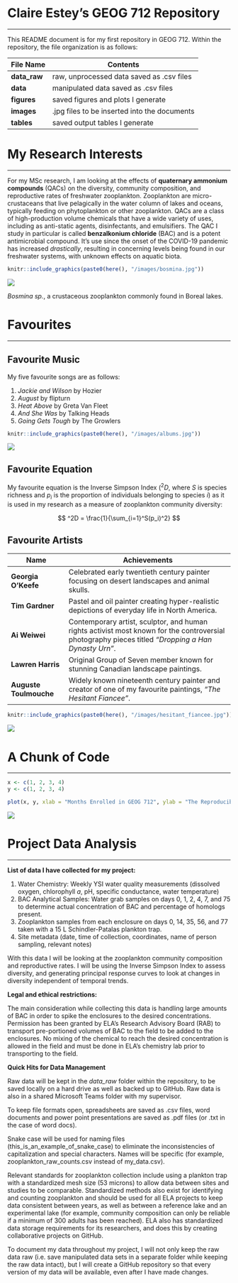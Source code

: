 
# Claire Estey’s GEOG 712 Repository

------------------------------------------------------------------------

This README document is for my first repository in GEOG 712. Within the
repository, the file organization is as follows:

| File Name    | Contents                                     |
|--------------|----------------------------------------------|
| **data_raw** | raw, unprocessed data saved as .csv files    |
| **data**     | manipulated data saved as .csv files         |
| **figures**  | saved figures and plots I generate           |
| **images**   | .jpg files to be inserted into the documents |
| **tables**   | saved output tables I generate               |

# My Research Interests

------------------------------------------------------------------------

For my MSc research, I am looking at the effects of **quaternary
ammonium compounds** (QACs) on the diversity, community composition, and
reproductive rates of freshwater zooplankton. Zooplankton are
micro-crustaceans that live pelagically in the water column of lakes and
oceans, typically feeding on phytoplankton or other zooplankton. QACs
are a class of high-production volume chemicals that have a wide variety
of uses, including as anti-static agents, disinfectants, and
emulsifiers. The QAC I study in particular is called **benzalkonium
chloride** (BAC) and is a potent antimicrobial compound. It’s use since
the onset of the COVID-19 pandemic has increased *drastically*,
resulting in concerning levels being found in our freshwater systems,
with unknown effects on aquatic biota.

``` r
knitr::include_graphics(paste0(here(), "/images/bosmina.jpg"))
```

![](images/bosmina.jpg)<!-- -->

*Bosmina sp.*, a crustaceous zooplankton commonly found in Boreal lakes.

# Favourites

------------------------------------------------------------------------

## Favourite Music

My five favourite songs are as follows:

1.  *Jackie and Wilson* by Hozier
2.  *August* by flipturn
3.  *Heat Above* by Greta Van Fleet
4.  *And She Was* by Talking Heads
5.  *Going Gets Tough* by The Growlers

``` r
knitr::include_graphics(paste0(here(), "/images/albums.jpg"))
```

![](images/albums.jpg)<!-- -->

## Favourite Equation

My favourite equation is the Inverse Simpson Index ($^2D$, where $S$ is
species richness and $p_i$ is the proportion of individuals belonging to
species $i$) as it is used in my research as a measure of zooplankton
community diversity:

$$
^2D = \frac{1}{\sum_{i=1}^S(p_i)^2}
$$

## Favourite Artists

| Name                   | Achievements                                                                                                                                        |
|------------------------|-----------------------------------------------------------------------------------------------------------------------------------------------------|
| **Georgia O’Keefe**    | Celebrated early twentieth century painter focusing on desert landscapes and animal skulls.                                                         |
| **Tim Gardner**        | Pastel and oil painter creating hyper-realistic depictions of everyday life in North America.                                                       |
| **Ai Weiwei**          | Contemporary artist, sculptor, and human rights activist most known for the controversial photography pieces titled *“Dropping a Han Dynasty Urn”*. |
| **Lawren Harris**      | Original Group of Seven member known for stunning Canadian landscape paintings.                                                                     |
| **Auguste Toulmouche** | Widely known nineteenth century painter and creator of one of my favourite paintings, *“The Hesitant Fiancee”*.                                     |

``` r
knitr::include_graphics(paste0(here(), "/images/hesitant_fiancee.jpg"))
```

![](images/hesitant_fiancee.jpg)<!-- -->

# A Chunk of Code

------------------------------------------------------------------------

``` r
x <- c(1, 2, 3, 4)
y <- c(1, 2, 3, 4)

plot(x, y, xlab = "Months Enrolled in GEOG 712", ylab = "The Reproducibility of My Research", type = "l")
```

![](README_files/figure-gfm/unnamed-chunk-1-1.png)<!-- -->

# Project Data Analysis

------------------------------------------------------------------------

**List of data I have collected for my project:**

1.  Water Chemistry: Weekly YSI water quality measurements (dissolved
    oxygen, chlorophyll *a*, pH, specific conductance, water
    temperature)
2.  BAC Analytical Samples: Water grab samples on days 0, 1, 2, 4, 7,
    and 75 to determine actual concentration of BAC and percentage of
    homologs present.
3.  Zooplankton samples from each enclosure on days 0, 14, 35, 56, and
    77 taken with a 15 L Schindler-Patalas plankton trap.
4.  Site metadata (date, time of collection, coordinates, name of person
    sampling, relevant notes)

With this data I will be looking at the zooplankton community
composition and reproductive rates. I will be using the Inverse Simpson
Index to assess diversity, and generating principal response curves to
look at changes in diversity independent of temporal trends.

**Legal and ethical restrictions:**

The main consideration while collecting this data is handling large
amounts of BAC in order to spike the enclosures to the desired
concentrations. Permission has been granted by ELA’s Research Advisory
Board (RAB) to transport pre-portioned volumes of BAC to the field to be
added to the enclosures. No mixing of the chemical to reach the desired
concentration is allowed in the field and must be done in ELA’s
chemistry lab prior to transporting to the field.

**Quick Hits for Data Management**

Raw data will be kept in the *data_raw* folder within the repository, to
be saved locally on a hard drive as well as backed up to GitHub. Raw
data is also in a shared Microsoft Teams folder with my supervisor.

To keep file formats open, spreadsheets are saved as .csv files, word
documents and power point presentations are saved as .pdf files (or .txt
in the case of word docs).

Snake case will be used for naming files
(this_is_an_example_of_snake_case) to eliminate the inconsistencies of
capitalization and special characters. Names will be specific (for
example, zooplankton_raw_counts.csv instead of my_data.csv).

Relevant standards for zooplankton collection include using a plankton
trap with a standardized mesh size (53 microns) to allow data between
sites and studies to be comparable. Standardized methods also exist for
identifying and counting zooplankton and should be used for all ELA
projects to keep data consistent between years, as well as between a
reference lake and an experimental lake (for example, community
composition can only be reliable if a minimum of 300 adults has been
reached). ELA also has standardized data storage requirements for its
researchers, and does this by creating collaborative projects on GitHub.

To document my data throughout my project, I will not only keep the raw
data raw (i.e. save manipulated data sets in a separate folder while
keeping the raw data intact), but I will create a GitHub repository so
that every version of my data will be available, even after I have made
changes.

